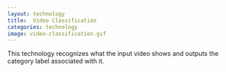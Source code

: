 ```yaml
---
layout: technology
title:  Video Classification
categories: technology
image: video-classification.gif
---
```

This technology recognizes what the input video shows and outputs the category label associated with it.